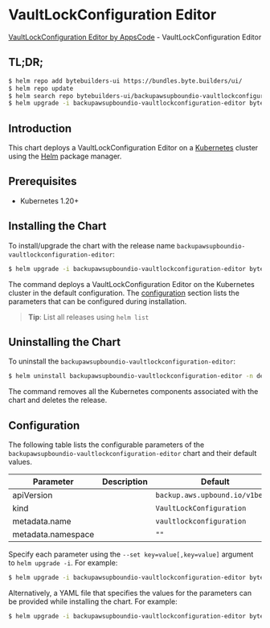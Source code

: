 # VaultLockConfiguration Editor

[VaultLockConfiguration Editor by AppsCode](https://byte.builders) - VaultLockConfiguration Editor

## TL;DR;

```bash
$ helm repo add bytebuilders-ui https://bundles.byte.builders/ui/
$ helm repo update
$ helm search repo bytebuilders-ui/backupawsupboundio-vaultlockconfiguration-editor --version=v0.4.18
$ helm upgrade -i backupawsupboundio-vaultlockconfiguration-editor bytebuilders-ui/backupawsupboundio-vaultlockconfiguration-editor -n default --create-namespace --version=v0.4.18
```

## Introduction

This chart deploys a VaultLockConfiguration Editor on a [Kubernetes](http://kubernetes.io) cluster using the [Helm](https://helm.sh) package manager.

## Prerequisites

- Kubernetes 1.20+

## Installing the Chart

To install/upgrade the chart with the release name `backupawsupboundio-vaultlockconfiguration-editor`:

```bash
$ helm upgrade -i backupawsupboundio-vaultlockconfiguration-editor bytebuilders-ui/backupawsupboundio-vaultlockconfiguration-editor -n default --create-namespace --version=v0.4.18
```

The command deploys a VaultLockConfiguration Editor on the Kubernetes cluster in the default configuration. The [configuration](#configuration) section lists the parameters that can be configured during installation.

> **Tip**: List all releases using `helm list`

## Uninstalling the Chart

To uninstall the `backupawsupboundio-vaultlockconfiguration-editor`:

```bash
$ helm uninstall backupawsupboundio-vaultlockconfiguration-editor -n default
```

The command removes all the Kubernetes components associated with the chart and deletes the release.

## Configuration

The following table lists the configurable parameters of the `backupawsupboundio-vaultlockconfiguration-editor` chart and their default values.

|     Parameter      | Description |                  Default                   |
|--------------------|-------------|--------------------------------------------|
| apiVersion         |             | <code>backup.aws.upbound.io/v1beta1</code> |
| kind               |             | <code>VaultLockConfiguration</code>        |
| metadata.name      |             | <code>vaultlockconfiguration</code>        |
| metadata.namespace |             | <code>""</code>                            |


Specify each parameter using the `--set key=value[,key=value]` argument to `helm upgrade -i`. For example:

```bash
$ helm upgrade -i backupawsupboundio-vaultlockconfiguration-editor bytebuilders-ui/backupawsupboundio-vaultlockconfiguration-editor -n default --create-namespace --version=v0.4.18 --set apiVersion=backup.aws.upbound.io/v1beta1
```

Alternatively, a YAML file that specifies the values for the parameters can be provided while
installing the chart. For example:

```bash
$ helm upgrade -i backupawsupboundio-vaultlockconfiguration-editor bytebuilders-ui/backupawsupboundio-vaultlockconfiguration-editor -n default --create-namespace --version=v0.4.18 --values values.yaml
```
